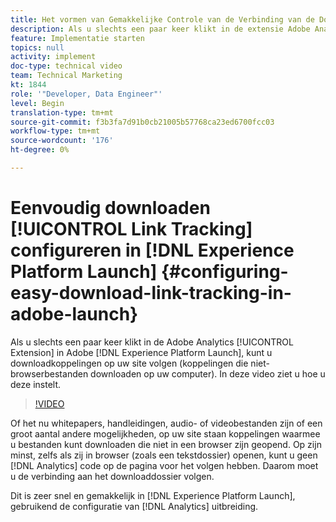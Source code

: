 ```yaml
---
title: Het vormen van Gemakkelijke Controle van de Verbinding van de Download in Experience Platform Launch
description: Als u slechts een paar keer klikt in de extensie Adobe Analytics in Experience Platform Launch, kunt u de downloadkoppelingen op uw site volgen (koppelingen waarmee niet-browserbestanden op uw computer worden gedownload). In deze video ziet u hoe u deze instelt.
feature: Implementatie starten
topics: null
activity: implement
doc-type: technical video
team: Technical Marketing
kt: 1844
role: '"Developer, Data Engineer"'
level: Begin
translation-type: tm+mt
source-git-commit: f3b3fa7d91b0cb21005b57768ca23ed6700fcc03
workflow-type: tm+mt
source-wordcount: '176'
ht-degree: 0%

---
```



# Eenvoudig downloaden [!UICONTROL Link Tracking] configureren in [!DNL Experience Platform Launch] {#configuring-easy-download-link-tracking-in-adobe-launch}

Als u slechts een paar keer klikt in de Adobe Analytics [!UICONTROL Extension] in Adobe [!DNL Experience Platform Launch], kunt u downloadkoppelingen op uw site volgen (koppelingen die niet-browserbestanden downloaden op uw computer). In deze video ziet u hoe u deze instelt.

>[!VIDEO](https://video.tv.adobe.com/v/25762/?quality=12)

Of het nu whitepapers, handleidingen, audio- of videobestanden zijn of een groot aantal andere mogelijkheden, op uw site staan koppelingen waarmee u bestanden kunt downloaden die niet in een browser zijn geopend. Op zijn minst, zelfs als zij in browser (zoals een tekstdossier) openen, kunt u geen [!DNL Analytics] code op de pagina voor het volgen hebben. Daarom moet u de verbinding aan het downloaddossier volgen.

Dit is zeer snel en gemakkelijk in [!DNL Experience Platform Launch], gebruikend de configuratie van [!DNL Analytics] uitbreiding.
